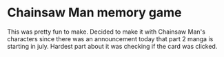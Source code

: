 # Chainsaw Man memory game

This was pretty fun to make. Decided to make it with Chainsaw Man's characters since there was an announcement today that part 2 manga is starting in july. Hardest part about it was checking if the card was clicked.
